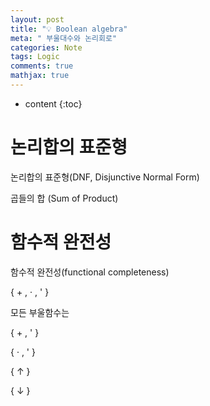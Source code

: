 ```yaml
---
layout: post
title: "💡 Boolean algebra"
meta: " 부울대수와 논리회로"
categories: Note
tags: Logic
comments: true
mathjax: true
---
```




* content
{:toc}
# 논리합의 표준형

논리합의 표준형(DNF, Disjunctive Normal Form)

곱들의 합 (Sum of Product)

# 함수적 완전성

함수적 완전성(functional completeness)

{ + , · , ' }

모든 부울함수는

{ + , ' }

{ · , ' }

{ ↑ }

{ ↓ }
